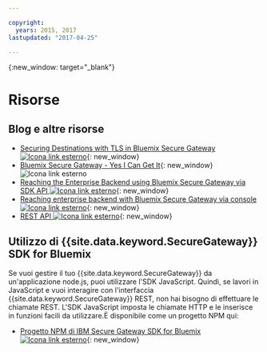 ```yaml
---

copyright:
  years: 2015, 2017
lastupdated: "2017-04-25"

---
```

{:new_window: target="_blank"}

# Risorse 

## Blog e altre risorse

- [Securing Destinations with TLS in Bluemix Secure Gateway ![Icona link esterno](../../icons/launch-glyph.svg "Icona link esterno")](https://developer.ibm.com/bluemix/2015/04/17/securing-destinations-tls-bluemix-secure-gateway/){: new_window}
- [Bluemix Secure Gateway - Yes I Can Get It](https://developer.ibm.com/bluemix/2015/03/27/bluemix-secure-gateway-yes-can-get/){: new_window}![Icona link esterno](../../icons/launch-glyph.svg "Icona link esterno")
- [Reaching the Enterprise Backend using Bluemix Secure Gateway via SDK API ![Icona link esterno](../../icons/launch-glyph.svg "Icona link esterno")](https://developer.ibm.com/bluemix/2015/04/07/reaching-enterprise-backend-bluemix-secure-gateway-via-sdk-api/){: new_window}
- [Reaching enterprise backend with Bluemix Secure Gateway via console ![Icona link esterno](../../icons/launch-glyph.svg "Icona link esterno")](https://developer.ibm.com/bluemix/2015/04/01/reaching-enterprise-backend-bluemix-secure-gateway/){: new_window}
- [REST API ![Icona link esterno](../../icons/launch-glyph.svg "Icona link esterno")](https://new-console.ng.bluemix.net/apidocs/25){: new_window}

## Utilizzo di {{site.data.keyword.SecureGateway}} SDK for Bluemix
Se vuoi gestire il tuo {{site.data.keyword.SecureGateway}} da un'applicazione node.js, puoi utilizzare l'SDK JavaScript. Quindi, se lavori in JavaScript e vuoi interagire con l'interfaccia {{site.data.keyword.SecureGateway}} REST, non hai bisogno di effettuare le chiamate REST. L'SDK JavaScript imposta le chiamate HTTP e le inserisce in funzioni facili da utilizzare.È disponibile come un progetto NPM qui:

- [Progetto NPM di IBM Secure Gateway SDK for Bluemix ![Icona link esterno](../../icons/launch-glyph.svg "Icona link esterno")](https://www.npmjs.com/package/bluemix-secure-gateway){: new_window}
